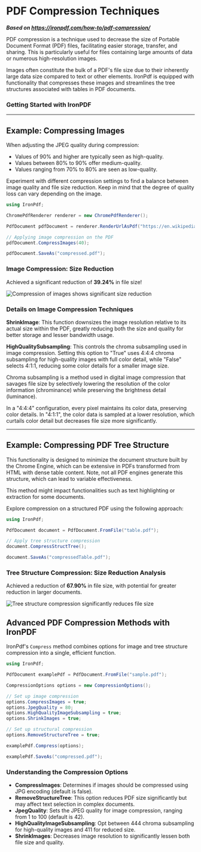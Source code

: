 # PDF Compression Techniques

***Based on <https://ironpdf.com/how-to/pdf-compression/>***


PDF compression is a technique used to decrease the size of Portable Document Format (PDF) files, facilitating easier storage, transfer, and sharing. This is particularly useful for files containing large amounts of data or numerous high-resolution images.

Images often constitute the bulk of a PDF's file size due to their inherently large data size compared to text or other elements. IronPdf is equipped with functionality that compresses these images and streamlines the tree structures associated with tables in PDF documents.

<h3>Getting Started with IronPDF</h3>

----

## Example: Compressing Images

When adjusting the JPEG quality during compression:
- Values of 90% and higher are typically seen as high-quality.
- Values between 80% to 90% offer medium-quality.
- Values ranging from 70% to 80% are seen as low-quality.

Experiment with different compression settings to find a balance between image quality and file size reduction. Keep in mind that the degree of quality loss can vary depending on the image.

```cs
using IronPdf;

ChromePdfRenderer renderer = new ChromePdfRenderer();

PdfDocument pdfDocument = renderer.RenderUrlAsPdf("https://en.wikipedia.org/wiki/Main_Page");

// Applying image compression on the PDF
pdfDocument.CompressImages(40);

pdfDocument.SaveAs("compressed.pdf");
```

### Image Compression: Size Reduction

Achieved a significant reduction of **39.24%** in file size!

<div class="content-img-align-center">
    <div class="center-image-wrapper">
         <img src="https://ironpdf.com/static-assets/pdf/how-to/pdf-compression/compress-image-compare-size.png" alt="Compression of images shows significant size reduction" class="img-responsive add-shadow">
    </div>
</div>

### Details on Image Compression Techniques

**ShrinkImage**: This function downsizes the image resolution relative to its actual size within the PDF, greatly reducing both the size and quality for better storage and lesser bandwidth usage.

**HighQualitySubsampling**: This controls the chroma subsampling used in image compression. Setting this option to "True" uses 4:4:4 chroma subsampling for high-quality images with full color detail, while "False" selects 4:1:1, reducing some color details for a smaller image size.

Chroma subsampling is a method used in digital image compression that savages file size by selectively lowering the resolution of the color information (chrominance) while preserving the brightness detail (luminance).

In a "4:4:4" configuration, every pixel maintains its color data, preserving color details. In "4:1:1", the color data is sampled at a lower resolution, which curtails color detail but decreases file size more significantly.

<hr>

## Example: Compressing PDF Tree Structure

This functionality is designed to minimize the document structure built by the Chrome Engine, which can be extensive in PDFs transformed from HTML with dense table content. Note, not all PDF engines generate this structure, which can lead to variable effectiveness.

This method might impact functionalities such as text highlighting or extraction for some documents.

Explore compression on a structured PDF using the following approach:

```cs
using IronPdf;

PdfDocument document = PdfDocument.FromFile("table.pdf");

// Apply tree structure compression
document.CompressStructTree();

document.SaveAs("compressedTable.pdf");
```

### Tree Structure Compression: Size Reduction Analysis

Achieved a reduction of **67.90%** in file size, with potential for greater reduction in larger documents.

<div class="content-img-align-center">
    <div class="center-image-wrapper">
         <img src="https://ironpdf.com/static-assets/pdf/how-to/pdf-compression/compress-tree-structure-compare-size.png" alt="Tree structure compression significantly reduces file size" class="img-responsive add-shadow">
    </div>
</div>

## Advanced PDF Compression Methods with IronPDF

IronPdf's `Compress` method combines options for image and tree structure compression into a single, efficient function.

```cs
using IronPdf;

PdfDocument examplePdf = PdfDocument.FromFile("sample.pdf");

CompressionOptions options = new CompressionOptions();

// Set up image compression
options.CompressImages = true;
options.JpegQuality = 80;
options.HighQualityImageSubsampling = true;
options.ShrinkImages = true;

// Set up structural compression
options.RemoveStructureTree = true;

examplePdf.Compress(options);

examplePdf.SaveAs("compressed.pdf");
```

### Understanding the Compression Options

- **CompressImages**: Determines if images should be compressed using JPG encoding (default is false).
- **RemoveStructureTree**: This option reduces PDF size significantly but may affect text selection in complex documents.
- **JpegQuality**: Sets the JPEG quality for image compression, ranging from 1 to 100 (default is 42).
- **HighQualityImageSubsampling**: Opt between 444 chroma subsampling for high-quality images and 411 for reduced size.
- **ShrinkImages**: Decreases image resolution to significantly lessen both file size and quality.